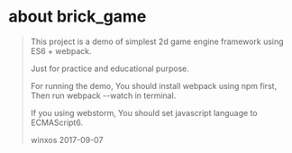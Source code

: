 # about brick_game
> This project is a demo of simplest 2d game engine framework using ES6 + webpack.
>
> Just for practice and educational purpose.
>
> For running the demo, You should install webpack using npm first, Then run webpack --watch in terminal.
>
> If you using webstorm, You should set javascript language to ECMAScript6.
>
> winxos 2017-09-07